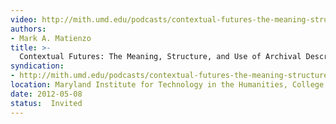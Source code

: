 ```yaml
---
video: http://mith.umd.edu/podcasts/contextual-futures-the-meaning-structure-and-use-of-archival-description/
authors:
- Mark A. Matienzo
title: >-
  Contextual Futures: The Meaning, Structure, and Use of Archival Description
syndication:
- http://mith.umd.edu/podcasts/contextual-futures-the-meaning-structure-and-use-of-archival-description/
location: Maryland Institute for Technology in the Humanities, College Park, MD
date: 2012-05-08
status:  Invited
---
```

